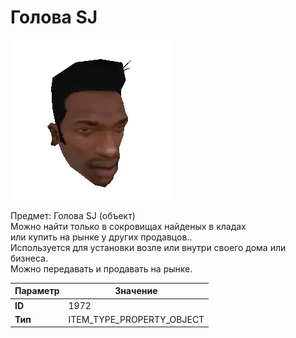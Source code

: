# Голова SJ

![Item Image](../img/1972.webp?raw=true)

Предмет: Голова SJ (объект)<br>Можно найти только в сокровищах найденых в кладах<br>или купить на рынке у других продавцов..<br>Используется для установки возле или внутри своего дома или бизнеса.<br>Можно передавать и продавать на рынке.


| Параметр | Значение |
|----------|----------|
| **ID** | 1972 |
| **Тип** | ITEM_TYPE_PROPERTY_OBJECT |

